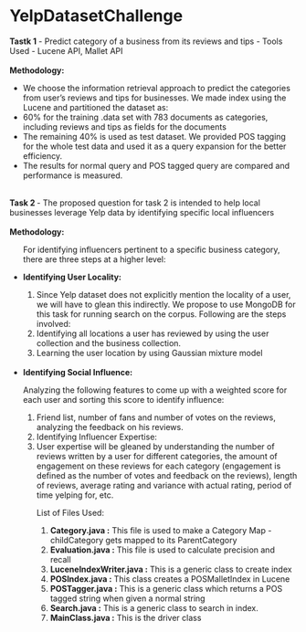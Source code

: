 # YelpDatasetChallenge
<div><b>Tastk 1</b> - Predict category of a business from its reviews and tips - Tools Used - Lucene API, Mallet API </div>
<br>
<div><b>Methodology:</b></div>

  <ul>
    <li>We choose the information retrieval approach to predict the categories from user’s reviews and tips for businesses. We made index using the Lucene and partitioned the dataset as:</li>
	  <li>60% for the training .data set with 783 documents as categories, including reviews and tips as fields for the documents</li>
	  <li>The remaining 40% is used as test dataset. We provided POS tagging for the whole test data and used it as a query expansion for the better efficiency.</li>
    <li>The results for normal query and POS tagged query are compared and performance is measured.</li>
  </ul>

<br>

<div><b>Task 2 </b>-  The proposed question for task 2 is intended to help local businesses leverage Yelp data by identifying specific local influencers</div>
<br>
<div><b>Methodology: </b></div>
<ul>
  <p>For identifying influencers pertinent to a specific business category, there are three steps at a higher level:</p>
  <li><b>Identifying User Locality:</b></li>
    <ol>
      <li>Since Yelp dataset does not explicitly mention the locality of a user, we will have to glean this indirectly. We propose to use MongoDB for this task for running search on the corpus. Following are the steps involved:</li>
      <li>	Identifying all locations a user has reviewed by using the user collection and the business collection.</li>
      <li>	Learning the user location by using Gaussian mixture model</li>
    </ol>
  <br>
  <li><b>Identifying Social Influence:</b></li>
    <p>Analyzing the following features to come up with a weighted score for each user and sorting this score to identify influence:</p>
    <ol>
      <li>Friend list, number of fans and number of votes on the reviews, analyzing the feedback on his reviews.</li>
      <li>Identifying Influencer Expertise:</li>
   	  <li>User expertise will be gleaned by understanding the number of reviews written by a user for different categories, the amount of engagement on these reviews for each category (engagement is defined as the number of votes and feedback on the reviews), length of reviews, average rating and variance with actual rating, period of time yelping for, etc.</li>
    </ol>
<ul>

<div> 
    List of Files Used:
</div>

<ol>
    <li><b>Category.java :</b> This file is used to make a Category Map - childCategory gets mapped to its ParentCategory</li>
    <li><b>Evaluation.java :</b> This file is used to calculate precision and recall</li>
    <li><b>LuceneIndexWriter.java :</b> This is a generic class to create index</li>
    <li><b>POSIndex.java :</b> This class creates a POSMalletIndex in Lucene</li>
    <li><b>POSTagger.java :</b> This is a generic class which returns a POS tagged string when given a normal string</li>
    <li><b>Search.java :</b> This is a generic class to search in index.</li>
    <li><b>MainClass.java :</b> This is the driver class</li>
    
</ol>
